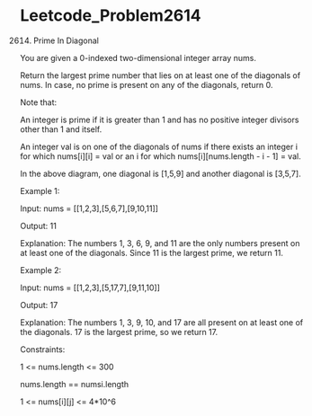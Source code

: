 # Leetcode_Problem2614


2614. Prime In Diagonal




You are given a 0-indexed two-dimensional integer array nums.




Return the largest prime number that lies on at least one of the diagonals of nums. In case, no prime is present on any of the diagonals, return 0.




Note that:



An integer is prime if it is greater than 1 and has no positive integer divisors other than 1 and itself.



An integer val is on one of the diagonals of nums if there exists an integer i for which nums[i][i] = val or an i for which nums[i][nums.length - i - 1] = val.




In the above diagram, one diagonal is [1,5,9] and another diagonal is [3,5,7].

 

Example 1:



Input: nums = [[1,2,3],[5,6,7],[9,10,11]]



Output: 11



Explanation: The numbers 1, 3, 6, 9, and 11 are the only numbers present on at least one of the diagonals. Since 11 is the largest prime, we return 11.




Example 2:



Input: nums = [[1,2,3],[5,17,7],[9,11,10]]




Output: 17




Explanation: The numbers 1, 3, 9, 10, and 17 are all present on at least one of the diagonals. 17 is the largest prime, so we return 17.
 


Constraints:



1 <= nums.length <= 300




nums.length == numsi.length





1 <= nums[i][j] <= 4*10^6


